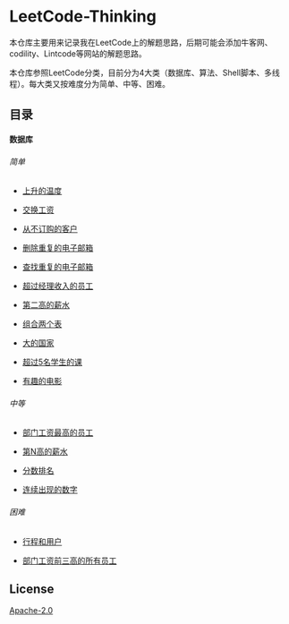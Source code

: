 # **LeetCode-Thinking**

本仓库主要用来记录我在LeetCode上的解题思路，后期可能会添加牛客网、codility、Lintcode等网站的解题思路。

本仓库参照LeetCode分类，目前分为4大类（数据库、算法、Shell脚本、多线程）。每大类又按难度分为简单、中等、困难。


## 目录

#### 数据库

###### 简单

- [上升的温度](./数据库/easy/上升的温度.md) 

- [交换工资](./数据库/easy/交换工资.md) 

- [从不订购的客户](./数据库/easy/从不订购的客户.md) 

- [删除重复的电子邮箱](./数据库/easy/删除重复的电子邮箱.md)

- [查找重复的电子邮箱](./数据库/easy/查找重复的电子邮箱.md)

- [超过经理收入的员工](./数据库/easy/超过经理收入的员工.md)

- [第二高的薪水](./数据库/easy/第二高的薪水.md)

- [组合两个表](./数据库/easy/组合两个表.md) 

- [大的国家](./数据库/easy/大的国家.md)

- [超过5名学生的课](./数据库/easy/超过5名学生的课.md) 

- [有趣的电影](./数据库/easy/有趣的电影.md)

###### 中等

- [部门工资最高的员工](./数据库/medium/部门工资最高的员工.md)

- [第N高的薪水](./数据库/medium/第N高的薪水.md)

- [分数排名](./数据库/medium/分数排名.md)

- [连续出现的数字](./数据库/medium/连续出现的数字.md)

###### 困难

- [行程和用户](./数据库/hard/行程和用户.md)

- [部门工资前三高的所有员工](./数据库/hard/部门工资前三高的所有员工.md)


## License

[Apache-2.0](./LICENSE.txt)
